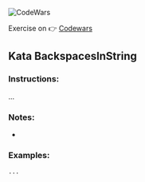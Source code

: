 ![CodeWars](https://www.qualified.io/shared/images/codewars-black-large-24a9d355.png)

Exercise on :point_right:  [Codewars](https://www.codewars.com/kata/5727bb0fe81185ae62000ae3/train/typescript)  


## Kata BackspacesInString

### Instructions:

...

### Notes:
  -


### Examples:
```
...
```